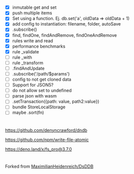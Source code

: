 #

- [x] inmutable get and set
- [x] push multiple items
- [x] Set using a function. Ej. db.set('a', oldData => oldData + 1)
- [x] add config to instantiation: filename, folder, autoSave
- [x] .subscribe()
- [x] find, findOne, findAndRemove, findOneAndRemove
- [x] rules write and read
- [x] performance benchmarks
- [x] rule _validate
- [ ] rule _with
- [ ] rule _transform
- [ ] .findAndUpdate
- [ ] .subscribe('/path/$params')
- [ ] config to not get cloned data
- [ ] Support for JSON5?
- [ ] do not allow set to undefined
- [ ] parse json with wasm
- [ ] .setTransaction({path: value, path2:value})
- [ ] bundle StoreLocalStorage
- [ ] maybe .sort(fn)

#

https://github.com/denyncrawford/dndb

https://github.com/npm/write-file-atomic

https://deno.land/x/fs_pro@3.7.0

#

Forked from
[MaximilianHeidenreich/DsDDB](https://github.com/MaximilianHeidenreich/DsDDB)
